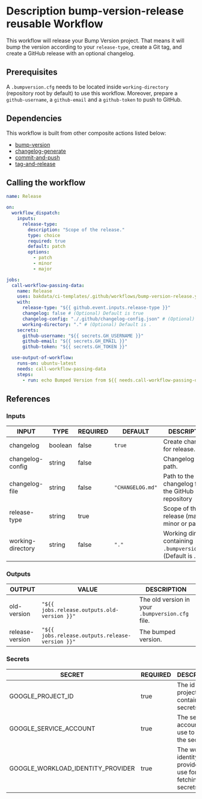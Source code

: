 # Description bump-version-release reusable Workflow

This workflow will release your Bump Version project. That means it will bump the version according to your `release-type`, create a Git tag, and create a GitHub release with an optional changelog.

## Prerequisites

A `.bumpversion.cfg` needs to be located inside `working-directory` (repository root by default) to use this workflow.
Moreover, prepare a `github-username`, a `github-email` and a `github-token` to push to GitHub.

## Dependencies

This workflow is built from other composite actions listed below:

- [bump-version](https://github.com/bakdata/ci-templates/tree/main/actions/bump-version)
- [changelog-generate](https://github.com/bakdata/ci-templates/tree/main/actions/changelog-generate)
- [commit-and-push](https://github.com/bakdata/ci-templates/tree/main/actions/commit-and-push)
- [tag-and-release](https://github.com/bakdata/ci-templates/tree/main/actions/tag-and-release)

## Calling the workflow

```yaml
name: Release

on:
  workflow_dispatch:
    inputs:
      release-type:
        description: "Scope of the release."
        type: choice
        required: true
        default: patch
        options:
          - patch
          - minor
          - major

jobs:
  call-workflow-passing-data:
    name: Release
    uses: bakdata/ci-templates/.github/workflows/bump-version-release.yaml@main
    with:
      release-type: "${{ github.event.inputs.release-type }}"
      changelog: false # (Optional) Default is true
      changelog-config: "./.github/changelog-config.json" # (Optional)
      working-directory: "." # (Optional) Default is .
    secrets:
      github-username: "${{ secrets.GH_USERNAME }}"
      github-email: "${{ secrets.GH_EMAIL }}"
      github-token: "${{ secrets.GH_TOKEN }}"

  use-output-of-workflow:
    runs-on: ubuntu-latest
    needs: call-workflow-passing-data
    steps:
      - run: echo Bumped Version from ${{ needs.call-workflow-passing-data.outputs.old-version }} to ${{ needs.call-workflow-passing-data.outputs.release-version }}
```

## References

### Inputs

<!-- AUTO-DOC-INPUT:START - Do not remove or modify this section -->

| INPUT             | TYPE    | REQUIRED | DEFAULT          | DESCRIPTION                                                     |
| ----------------- | ------- | -------- | ---------------- | --------------------------------------------------------------- |
| changelog         | boolean | false    | `true`           | Create changelog for release.                                   |
| changelog-config  | string  | false    |                  | Changelog config path.                                          |
| changelog-file    | string  | false    | `"CHANGELOG.md"` | Path to the changelog file in the GitHub repository             |
| release-type      | string  | true     |                  | Scope of the release (major, minor or patch).                   |
| working-directory | string  | false    | `"."`            | Working directory containing `.bumpversion.cfg`. (Default is .) |

<!-- AUTO-DOC-INPUT:END -->

### Outputs

<!-- AUTO-DOC-OUTPUT:START - Do not remove or modify this section -->

| OUTPUT          | VALUE                                           | DESCRIPTION                                      |
| --------------- | ----------------------------------------------- | ------------------------------------------------ |
| old-version     | `"${{ jobs.release.outputs.old-version }}"`     | The old version in your `.bumpversion.cfg` file. |
| release-version | `"${{ jobs.release.outputs.release-version }}"` | The bumped version.                              |

<!-- AUTO-DOC-OUTPUT:END -->

### Secrets

<!-- AUTO-DOC-SECRETS:START - Do not remove or modify this section -->

| SECRET                            | REQUIRED | DESCRIPTION                                                |
| --------------------------------- | -------- | ---------------------------------------------------------- |
| GOOGLE_PROJECT_ID                 | true     | The id of the project which contains the secrets           |
| GOOGLE_SERVICE_ACCOUNT            | true     | The service account to use to fetch the secrets            |
| GOOGLE_WORKLOAD_IDENTITY_PROVIDER | true     | The workload identity provider to use for fetching secrets |

<!-- AUTO-DOC-SECRETS:END -->
